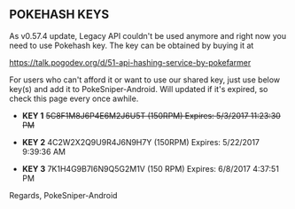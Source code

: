 
## POKEHASH KEYS

As v0.57.4 update, Legacy API couldn't be used anymore and right now you need to use Pokehash key. The key can be obtained by buying it at 

https://talk.pogodev.org/d/51-api-hashing-service-by-pokefarmer

For users who can't afford it or want to use our shared key, just use below key(s) and add it to PokeSniper-Android. Will updated if it's expired, so check this page every once awhile.

- **KEY 1**
~~5C8F1M8J6P4E6M2J6U5T (150RPM)
Expires: 5/3/2017 11:23:30 PM~~

- **KEY 2**
4C2W2X2Q9U9R4J6N9H7Y (150RPM)
Expires: 5/22/2017 9:39:36 AM

- **KEY 3**
7K1H4G9B7I6N9Q5G2M1V (150 RPM)
Expires: 6/8/2017 4:37:51 PM


Regards,
PokeSniper-Android
